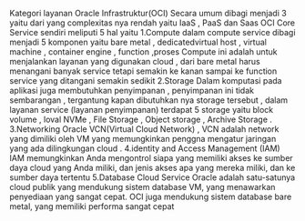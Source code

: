 Kategori layanan Oracle Infrastruktur(OCI) Secara umum dibagi menjadi 3 yaitu dari yang complexitas nya rendah yaitu IaaS , PaaS dan Saas
OCI Core Service sendiri meliputi 5 hal yaitu 
1.Compute
    dalam compute service dibagi menjadi 5 komponen yaitu bare metal , dedicatedvirtual host , virtual machine , container engine , function ,proses Compute ini adalah untuk menjalankan layanan yang digunakan cloud , dari bare metal harus menangani banyak service tetapi semakin ke kanan sampai ke function service yang ditangani semakin sedikit
2.Storage
    Dalam komputasi pada aplikasi juga membutuhkan penyimpanan , penyimpanan ini tidak sembarangan , tergantung kapan dibutuhkan nya storage tersebut , dalam layanan service (layanan penyimpanan) terdapat 5 storage yaitu block volume , loval NVMe , File Storage , Object storage , Archive Storage .
3.Networking
    Oracle VCN(Virtual Cloud Network) , VCN adalah network yang dimiliki oleh VM yang memungkinkan penggna mengatur jaringan yang ada dilingkungan cloud .
4.identity and Access Management (IAM)
    IAM memungkinkan Anda mengontrol siapa yang 
    memiliki akses ke sumber daya cloud yang Anda miliki, dan jenis akses apa yang mereka miliki, dan ke sumber daya tertentu
5.Database Cloud Service
    Oracle adalah satu-satunya cloud publik yang mendukung sistem database VM, yang menawarkan penyediaan yang sangat cepat. OCI juga mendukung sistem database bare metal, yang memiliki performa sangat cepat
